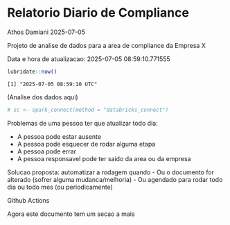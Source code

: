# Relatorio Diario de Compliance
Athos Damiani
2025-07-05

Projeto de analise de dados para a area de compliance da Empresa X

Data e hora de atualizacao: 2025-07-05 08:59:10.771555

``` r
lubridate::now()
```

    [1] "2025-07-05 08:59:10 UTC"

(Analise dos dados aqui)

``` r
# sc <- spark_connect(method = "databricks_connect")
```

Problemas de uma pessoa ter que atualizar todo dia:

-   A pessoa pode estar ausente
-   A pessoa pode esquecer de rodar alguma etapa
-   A pessoa pode errar
-   A pessoa responsavel pode ter saido da area ou da empresa

Solucao proposta: automatizar a rodagem quando - Ou o documento for
alterado (sofrer alguma mudanca/melhoria) - Ou agendado para rodar todo
dia ou todo mes (ou periodicamente)

Github Actions

Agora este documento tem um secao a mais
